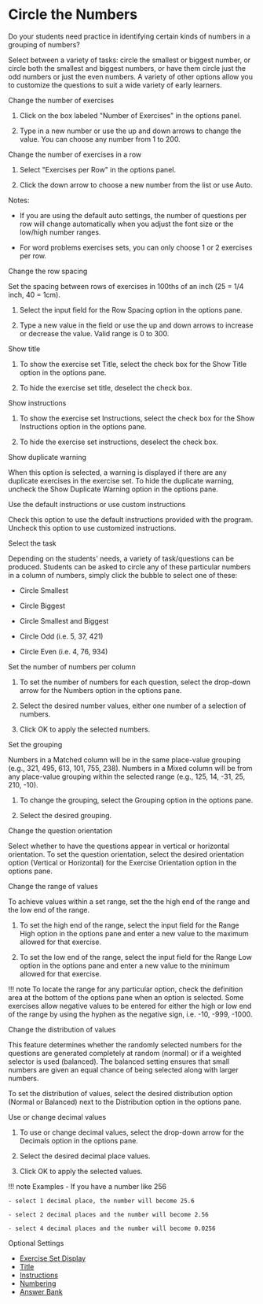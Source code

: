 # Circle the Numbers

Do your students need practice in identifying certain kinds of numbers in a grouping of numbers?

Select between a variety of tasks: circle the smallest or biggest number, or circle both the smallest and biggest numbers, or have them circle just the odd numbers or just the even numbers. A variety of other options allow you to customize the questions to suit a wide variety of early learners.

Change the number of exercises

1. Click on the box labeled "Number of Exercises" in the options panel.

2. Type in a new number or use the up and down arrows to change the value. You can choose any number from 1 to 200.

Change the number of exercises in a row

1. Select "Exercises per Row" in the options panel.

2. Click the down arrow to choose a new number from the list or use Auto.

Notes:

- If you are using the default auto settings, the number of questions per row will change automatically when you adjust the font size or the low/high number ranges.

- For word problems exercises sets, you can only choose 1 or 2 exercises per row.

Change the row spacing

Set the spacing between rows of exercises in 100ths of an inch (25 = 1/4 inch, 40 = 1cm).

1. Select the input field for the Row Spacing option in the options pane.

2. Type a new value in the field or use the up and down arrows to increase or decrease the value. Valid range is 0 to 300.

Show title

1. To show the exercise set Title, select the check box for the Show Title option in the options pane.

2. To hide the exercise set title, deselect the check box.

Show instructions

1. To show the exercise set Instructions, select the check box for the Show Instructions option in the options pane.

2. To hide the exercise set instructions, deselect the check box.

Show duplicate warning

When this option is selected, a warning is displayed if there are any duplicate exercises in the exercise set. To hide the duplicate warning, uncheck the Show Duplicate Warning option in the options pane.

Use the default instructions or use custom instructions

Check this option to use the default instructions provided with the program. Uncheck this option to use customized instructions.

Select the task

Depending on the students' needs, a variety of task/questions can be produced. Students can be asked to circle any of these particular numbers in a column of numbers, simply click the bubble to select one of these:

- Circle Smallest

- Circle Biggest

- Circle Smallest and Biggest

- Circle Odd (i.e. 5, 37, 421)

- Circle Even (i.e. 4, 76, 934)

Set the number of numbers per column

1. To set the number of numbers for each question, select the drop-down arrow for the Numbers option in the options pane.

2. Select the desired number values, either one number of a selection of numbers.

3. Click OK to apply the selected numbers.

Set the grouping

Numbers in a Matched column will be in the same place-value grouping (e.g., 321, 495, 613, 101, 755, 238). Numbers in a Mixed column will be from any place-value grouping within the selected range (e.g., 125, 14, -31, 25, 210, -10).

1. To change the grouping, select the Grouping option in the options pane.

2. Select the desired grouping.

Change the question orientation

Select whether to have the questions appear in vertical or horizontal orientation. To set the question orientation, select the desired orientation option (Vertical or Horizontal) for the Exercise Orientation option in the options pane.

Change the range of values

To achieve values within a set range, set the the high end of the range and the low end of the range.

1. To set the high end of the range, select the input field for the Range High option in the options pane and enter a new value to the maximum allowed for that exercise.

2. To set the low end of the range, select the input field for the Range Low option in the options pane and enter a new value to the minimum allowed for that exercise.

!!! note
    To locate the range for any particular option, check the definition area at the bottom of the options pane when an option is selected. Some exercises allow negative values to be entered for either the high or low end of the range by using the hyphen as the negative sign, i.e. -10, -999, -1000.

Change the distribution of values

This feature determines whether the randomly selected numbers for the questions are generated completely at random (normal) or if a weighted selector is used (balanced). The balanced setting ensures that small numbers are given an equal chance of being selected along with larger numbers.

To set the distribution of values, select the desired distribution option (Normal or Balanced) next to the Distribution option in the options pane.

Use or change decimal values

1. To use or change decimal values, select the drop-down arrow for the Decimals option in the options pane.

2. Select the desired decimal place values.

3. Click OK to apply the selected values.

!!! note
    Examples - If you have a number like 256

    - select 1 decimal place, the number will become 25.6

    - select 2 decimal places and the number will become 2.56

    - select 4 decimal places and the number will become 0.0256

Optional Settings

- [Exercise Set Display](../../options/exercise-set-display-options.md)
- [Title](../../options/title-display-options.md)
- [Instructions](../../options/instructions-display-options.md)
- [Numbering](../../options/numbering-display-options.md)
- [Answer Bank](../../options/answer-bank-display-options.md)
